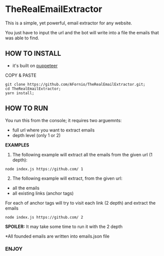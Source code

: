 # TheRealEmailExtractor

This is a simple, yet powerful, email extractor for any website. 

You just have to input the url and the bot will write into a file the emails that was able to find.


## HOW TO INSTALL

* it's built on [puppeteer](https://github.com/puppeteer/puppeteer)


COPY & PASTE
```
git clone https://github.com/AFornio/TheRealEmailExtractor.git;
cd TheRealEmailExtractor;
yarn install;
```

## HOW TO RUN

You run this from the console; it requires two arguemnts:
- full url where you want to extract emails
- depth level (only 1 or 2)


**EXAMPLES**

1. The following example will extract all the emails from the given url (1 depth):
```
node index.js https://github.com/ 1
```

2. The following example will extract, from the given url:
- all the emails
- all existing links (anchor tags)

For each of anchor tags will try to visit each link (2 depth) and extract the emails
```
node index.js https://github.com/ 2
```
**SPOILER:** It may take some time to run it with the 2 depth

*All founded emails are written into emails.json file

### ENJOY
